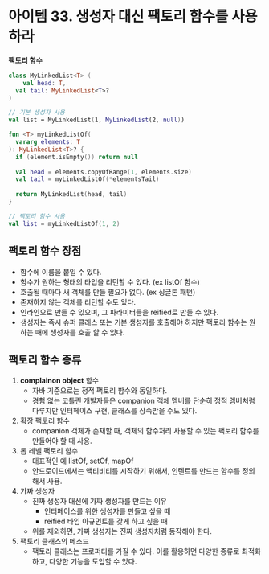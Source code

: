 # 아이템 33. 생성자 대신 팩토리 함수를 사용하라

**팩토리 함수**

```kotlin
class MyLinkedList<T> (
	val head: T,
  val tail: MyLinkedList<T>?
)

// 기본 생성자 사용
val list = MyLinkedList(1, MyLinkedList(2, null))

fun <T> myLinkedListOf(
  vararg elements: T
): MyLinkedList<T>? {
  if (element.isEmpty()) return null
  
  val head = elements.copyOfRange(1, elements.size)
  val tail = myLinkedListOf(*elementsTail)
  
  return MyLinkedList(head, tail)
}

// 팩토리 함수 사용
val list = myLinkedListOf(1, 2)
```

## 팩토리 함수 장점

- 함수에 이름을 붙일 수 있다.
- 함수가 원하는 형태의 타입을 리턴할 수 있다. (ex listOf 함수)
- 호출될 때마다 새 객체를 만들 필요가 없다. (ex 싱글톤 패턴)
- 존재하지 않는 객체를 리턴할 수도 있다.
- 인라인으로 만들 수 있으며, 그 파라미터들을 reified로 만들 수 있다.
- 생성자는 즉시 슈퍼 클래스 또는 기본 생성자를 호출해야 하지만 팩토리 함수는 원하는 때에 생성자를 호출 할 수 있다.

## 팩토리 함수 종류

1. **complainon object** 함수
   - 자바 기준으로는 정적 팩토리 함수와 동일하다.
   - 경험 없는 코틀린 개발자들은 companion 객체 멤버를 단순히 정적 멤버처럼 다루지만 인터페이스 구현, 클래스를 상속받을 수도 있다.
2. 확장 팩토리 함수
   - companion 객체가 존재할 때, 객체의 함수처리 사용할 수 있는 팩토리 함수를 만들어야 할 때 사용.
3. 톱 레벨 팩토리 함수
   - 대표적인 예 listOf, setOf, mapOf
   - 안드로이드에서는 액티비티를 시작하기 위해서, 인텐트를 만드는 함수를 정의해서 사용.
4. 가짜 생성자
   - 진짜 생성자 대신에 가짜 생성자를 만드는 이유
     - 인터페이스를 위한 생성자를 만들고 싶을 때
     - reified 타입 아규먼트를 갖게 하고 싶을 때
   - 위를 제외하면, 가짜 생성자는 진짜 생성자처럼 동작해야 한다.
5. 팩토리 클래스의 메소드
   - 팩토리 클래스는 프로퍼티를 가질 수 있다. 이를 활용하면 다양한 종류로 최적화하고, 다양한 기능을 도입할 수 있다.